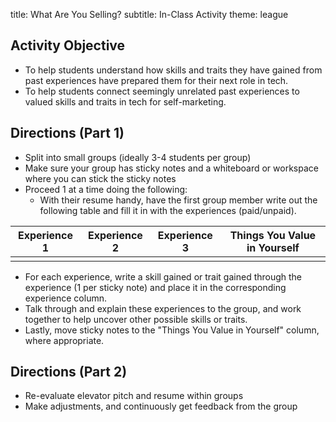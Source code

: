 title: What Are You Selling?
subtitle: In-Class Activity
theme: league

## Activity Objective
- To help students understand how skills and traits they have gained from past experiences have prepared them for their next role in tech.
- To help students connect seemingly unrelated past experiences to valued skills and traits in tech for self-marketing.

## Directions (Part 1)
- Split into small groups (ideally 3-4 students per group)
- Make sure your group has sticky notes and a whiteboard or workspace where you can stick the sticky notes
- Proceed 1 at a time doing the following:
  - With their resume handy, have the first group member write out the following table and fill it in with the experiences (paid/unpaid).
  
| Experience 1 | Experience 2 | Experience 3 | Things You Value in Yourself |
|--------------|--------------|--------------|------------------------------|
|              |              |              |                              |

  - For each experience, write a skill gained or trait gained through the experience (1 per sticky note) and place it in the corresponding experience column.
  - Talk through and explain these experiences to the group, and work together to help uncover other possible skills or traits.
  - Lastly, move sticky notes to the "Things You Value in Yourself" column, where appropriate.
  
## Directions (Part 2)
- Re-evaluate elevator pitch and resume within groups
- Make adjustments, and continuously get feedback from the group